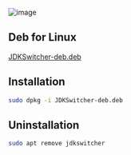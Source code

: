 ![image](https://github.com/user-attachments/assets/f96327bd-18ac-4386-865a-d24533121c63) 

## Deb for Linux
[JDKSwitcher-deb.deb](https://github.com/0xcds4r/JDKSwitcher/blob/main/build-deb.sh)

## Installation
```bash
sudo dpkg -i JDKSwitcher-deb.deb
```

## Uninstallation
```bash
sudo apt remove jdkswitcher
```
